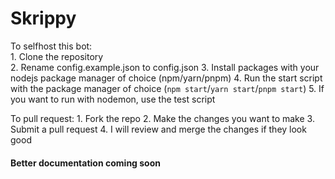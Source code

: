 # Skrippy

To selfhost this bot: <br /> 
    1. Clone the repository <br /> 
    2. Rename config.example.json to config.json
    3. Install packages with your nodejs package manager of choice (npm/yarn/pnpm)
    4. Run the start script with the package manager of choice (`npm start`/`yarn start`/`pnpm start`)
    5. If you want to run with nodemon, use the test script

To pull request:
    1. Fork the repo
    2. Make the changes you want to make
    3. Submit a pull request
    4. I will review and merge the changes if they look good

#### Better documentation coming soon
